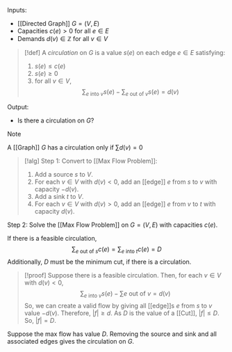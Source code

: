 Inputs:
- [[Directed Graph]] $G=(V,E)$
- Capacities $c(e)>0$ for all $e\in E$
- Demands $d(v)\in \mathbb{Z}$ for all $v\in V$

>[!def]
A *circulation* on $G$ is a value $s(e)$ on each edge $e\in E$ satisfying: 
>1. $s(e)≤c(e)$
>2. $s(e)≥0$
>3. for all $v\in V$, $$\sum_{e \text{ into }v}s(e)-\sum_{e \text{ out of }v}s(e)=d(v)$$

Output:
- Is there a circulation on $G$?

>[!note]
>A [[Graph]] $G$ has a circulation only if $\sum d(v)=0$

>[!alg]
Step 1: Convert to [[Max Flow Problem]]:
>1. Add a source $s$ to $V$. 
>2. For each $v\in V$ with $d(v)<0$, add an [[edge]] $e$ from $s$ to $v$ with capacity $-d(v)$.
>3. Add a sink $t$ to $V$.
>4. For each $v\in V$ with $d(v)>0$, add an [[edge]] $e$ from $v$ to $t$ with capacity $d(v)$.
>
Step 2: Solve the [[Max Flow Problem]] on $G=(V,E)$ with capacities $c(e)$.

If there is a feasible circulation, $$\sum_{e \text{ out of }s}c(e)=\sum_{e \text{ into }t}c(e)=D$$Additionally, $D$ must be the minimum cut, if there is a circulation.

>[!proof]
Suppose there is a feasible circulation. Then, for each $v\in V$ with $d(v)<0$, $$\sum_{e \text{ into }v}s(e)-\sum{e \text{ out of }v}=d(v)$$So, we can create a valid flow by giving all [[edge]]s $e$ from $s$ to $v$ value $-d(v)$. Therefore, $|f|≥d$. As $D$ is the value of a [[Cut]], $|f|≤D$. So, $|f|=D$.
>
Suppose the max flow has value $D$. Removing the source and sink and all associated edges gives the circulation on $G$.

